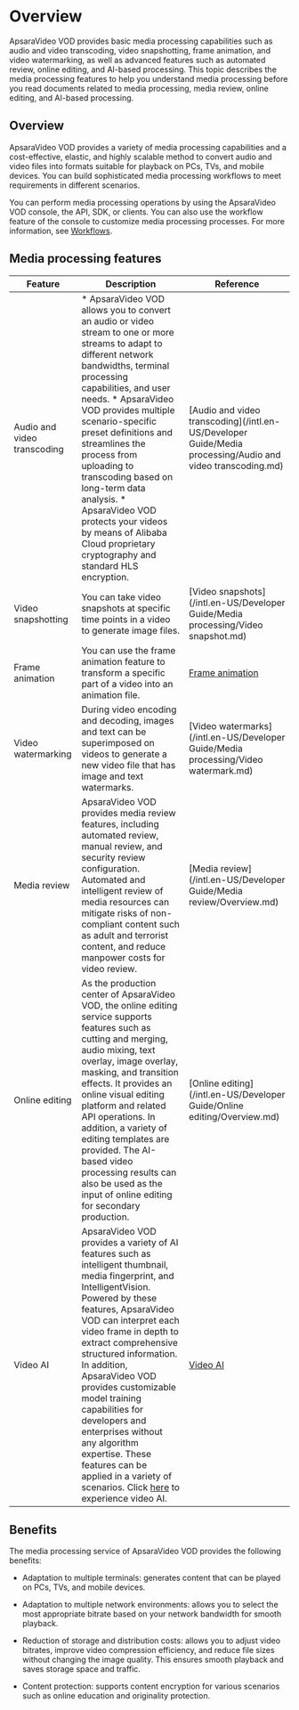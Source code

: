Overview 
=============================

ApsaraVideo VOD provides basic media processing capabilities such as audio and video transcoding, video snapshotting, frame animation, and video watermarking, as well as advanced features such as automated review, online editing, and AI-based processing. This topic describes the media processing features to help you understand media processing before you read documents related to media processing, media review, online editing, and AI-based processing.

Overview 
-----------------------------

ApsaraVideo VOD provides a variety of media processing capabilities and a cost-effective, elastic, and highly scalable method to convert audio and video files into formats suitable for playback on PCs, TVs, and mobile devices. You can build sophisticated media processing workflows to meet requirements in different scenarios.

You can perform media processing operations by using the ApsaraVideo VOD console, the API, SDK, or clients. You can also use the workflow feature of the console to customize media processing processes. For more information, see [Workflows]().

Media processing features 
----------------------------------------------



|           Feature           |                                                                                                                                                                                                                                                                                                Description                                                                                                                                                                                                                                                                                                 |                                                         Reference                                                          |
|-----------------------------|------------------------------------------------------------------------------------------------------------------------------------------------------------------------------------------------------------------------------------------------------------------------------------------------------------------------------------------------------------------------------------------------------------------------------------------------------------------------------------------------------------------------------------------------------------------------------------------------------------|----------------------------------------------------------------------------------------------------------------------------|
| Audio and video transcoding | * ApsaraVideo VOD allows you to convert an audio or video stream to one or more streams to adapt to different network bandwidths, terminal processing capabilities, and user needs.   * ApsaraVideo VOD provides multiple scenario-specific preset definitions and streamlines the process from uploading to transcoding based on long-term data analysis.   * ApsaraVideo VOD protects your videos by means of Alibaba Cloud proprietary cryptography and standard HLS encryption.    | [Audio and video transcoding](/intl.en-US/Developer Guide/Media processing/Audio and video transcoding.md) |
| Video snapshotting          | You can take video snapshots at specific time points in a video to generate image files.                                                                                                                                                                                                                                                                                                                                                                                                                                                                                                                   | [Video snapshots](/intl.en-US/Developer Guide/Media processing/Video snapshot.md)                          |
| Frame animation             | You can use the frame animation feature to transform a specific part of a video into an animation file.                                                                                                                                                                                                                                                                                                                                                                                                                                                                                                    | [Frame animation]()                                                                                        |
| Video watermarking          | During video encoding and decoding, images and text can be superimposed on videos to generate a new video file that has image and text watermarks.                                                                                                                                                                                                                                                                                                                                                                                                                                                         | [Video watermarks](/intl.en-US/Developer Guide/Media processing/Video watermark.md)                        |
| Media review                | ApsaraVideo VOD provides media review features, including automated review, manual review, and security review configuration. Automated and intelligent review of media resources can mitigate risks of non-compliant content such as adult and terrorist content, and reduce manpower costs for video review.                                                                                                                                                                                                                                                                                             | [Media review](/intl.en-US/Developer Guide/Media review/Overview.md)                                       |
| Online editing              | As the production center of ApsaraVideo VOD, the online editing service supports features such as cutting and merging, audio mixing, text overlay, image overlay, masking, and transition effects. It provides an online visual editing platform and related API operations. In addition, a variety of editing templates are provided. The AI-based video processing results can also be used as the input of online editing for secondary production.                                                                                                                                     | [Online editing](/intl.en-US/Developer Guide/Online editing/Overview.md)                                   |
| Video AI                    | ApsaraVideo VOD provides a variety of AI features such as intelligent thumbnail, media fingerprint, and IntelligentVision. Powered by these features, ApsaraVideo VOD can interpret each video frame in depth to extract comprehensive structured information. In addition, ApsaraVideo VOD provides customizable model training capabilities for developers and enterprises without any algorithm expertise. These features can be applied in a variety of scenarios. Click [here](https://retina.aliyun.com/) to experience video AI.                                                    | [Video AI]()                                                                                               |



Benefits 
-----------------------------

The media processing service of ApsaraVideo VOD provides the following benefits:

* Adaptation to multiple terminals: generates content that can be played on PCs, TVs, and mobile devices.

  

* Adaptation to multiple network environments: allows you to select the most appropriate bitrate based on your network bandwidth for smooth playback.

  

* Reduction of storage and distribution costs: allows you to adjust video bitrates, improve video compression efficiency, and reduce file sizes without changing the image quality. This ensures smooth playback and saves storage space and traffic.

  

* Content protection: supports content encryption for various scenarios such as online education and originality protection.

  



